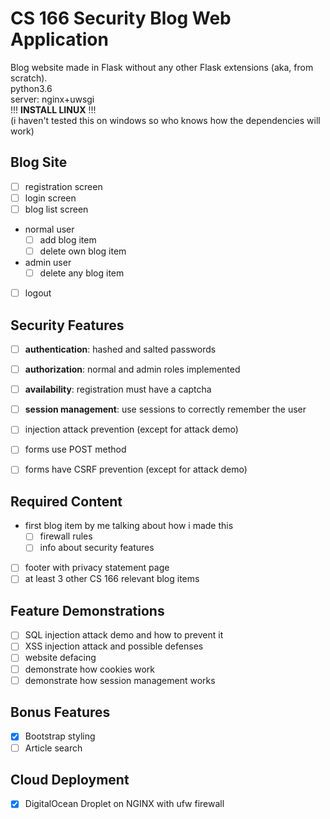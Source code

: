 CS 166 Security Blog Web Application
====================================

Blog website made in Flask without any other Flask extensions (aka, from scratch).<br/>
python3.6<br/>
server: nginx+uwsgi<br/>
!!! **INSTALL LINUX** !!!<br/>
(i haven't tested this on windows so who knows how the dependencies will work)<br/>

Blog Site
---------
- [ ] registration screen
- [ ] login screen
- [ ] blog list screen
- normal user
    - [ ] add blog item
    - [ ] delete own blog item
- admin user
    - [ ] delete any blog item
- [ ] logout

Security Features
-----------------
- [ ] **authentication**: hashed and salted passwords
- [ ] **authorization**: normal and admin roles implemented
- [ ] **availability**: registration must have a captcha
- [ ] **session management**: use sessions to correctly remember the user
- [ ] injection attack prevention (except for attack demo)
- [ ] forms use POST method
- [ ] forms have CSRF prevention (except for attack demo)


Required Content
----------------
- first blog item by me talking about how i made this
    - [ ] firewall rules
    - [ ] info about security features
- [ ] footer with privacy statement page
- [ ] at least 3 other CS 166 relevant blog items

Feature Demonstrations
----------------------
- [ ] SQL injection attack demo and how to prevent it
- [ ] XSS injection attack and possible defenses
- [ ] website defacing
- [ ] demonstrate how cookies work
- [ ] demonstrate how session management works
 
Bonus Features
--------------
- [X] Bootstrap styling
- [ ] Article search

Cloud Deployment
---------------
- [X] DigitalOcean Droplet on NGINX with ufw firewall
